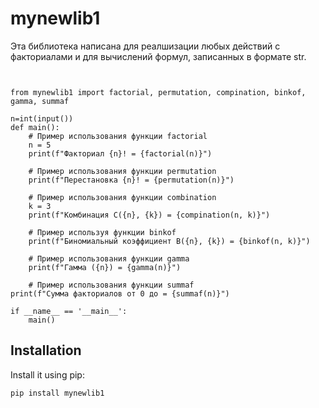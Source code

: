 # mynewlib1

Эта библиотека написана для реалшизации любых действий с факториалами и для вычислений формул, записанных в формате str.

```


from mynewlib1 import factorial, permutation, compination, binkof, gamma, summaf

n=int(input())
def main():
    # Пример использования функции factorial
    n = 5
    print(f"Факториал {n}! = {factorial(n)}")

    # Пример использования функции permutation
    print(f"Перестановка {n}! = {permutation(n)}")

    # Пример использования функции combination
    k = 3
    print(f"Комбинация C({n}, {k}) = {compination(n, k)}")

    # Пример используя функции binkof
    print(f"Биномиальный коэффициент B({n}, {k}) = {binkof(n, k)}")

    # Пример использования функции gamma
    print(f"Гамма ({n}) = {gamma(n)}")

    # Пример использования функции summaf
print(f"Сумма факториалов от 0 до = {summaf(n)}")

if __name__ == '__main__':
    main()

```
## Installation

Install it using pip:
```bash
pip install mynewlib1